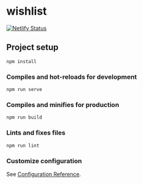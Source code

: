 # wishlist
[![Netlify Status](https://api.netlify.com/api/v1/badges/f66afec0-9b24-476d-81df-157bf27dc642/deploy-status)](https://app.netlify.com/sites/my-wishlist/deploys)
## Project setup
```
npm install
```

### Compiles and hot-reloads for development
```
npm run serve
```

### Compiles and minifies for production
```
npm run build
```

### Lints and fixes files
```
npm run lint
```

### Customize configuration
See [Configuration Reference](https://cli.vuejs.org/config/).
